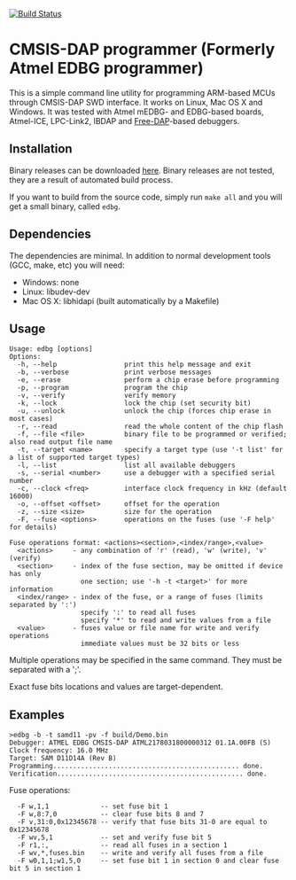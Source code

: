 [![Build Status](https://travis-ci.org/ataradov/edbg.svg?branch=master)](https://travis-ci.org/ataradov/edbg)

# CMSIS-DAP programmer (Formerly Atmel EDBG programmer)

This is a simple command line utility for programming ARM-based MCUs
through CMSIS-DAP SWD interface. It works on Linux, Mac OS X and Windows.
It was tested with Atmel mEDBG- and EDBG-based boards, Atmel-ICE, LPC-Link2, IBDAP and
[Free-DAP](https://github.com/ataradov/free-dap)-based debuggers.

## Installation

Binary releases can be downloaded [here](https://dl.bintray.com/ataradov/edbg/master/). 
Binary releases are not tested, they are a result of automated build process.

If you want to build from the source code, simply run `make all` and you will get a small binary, called `edbg`.

## Dependencies

The dependencies are minimal. In addition to normal development tools (GCC, make, etc)
you will need:

 * Windows: none
 * Linux: libudev-dev
 * Mac OS X: libhidapi (built automatically by a Makefile)

## Usage
```
Usage: edbg [options]
Options:
  -h, --help                 print this help message and exit
  -b, --verbose              print verbose messages
  -e, --erase                perform a chip erase before programming
  -p, --program              program the chip
  -v, --verify               verify memory
  -k, --lock                 lock the chip (set security bit)
  -u, --unlock               unlock the chip (forces chip erase in most cases)
  -r, --read                 read the whole content of the chip flash
  -f, --file <file>          binary file to be programmed or verified; also read output file name
  -t, --target <name>        specify a target type (use '-t list' for a list of supported target types)
  -l, --list                 list all available debuggers
  -s, --serial <number>      use a debugger with a specified serial number
  -c, --clock <freq>         interface clock frequency in kHz (default 16000)
  -o, --offset <offset>      offset for the operation
  -z, --size <size>          size for the operation
  -F, --fuse <options>       operations on the fuses (use '-F help' for details)
```

```
Fuse operations format: <actions><section>,<index/range>,<value>
  <actions>     - any combination of 'r' (read), 'w' (write), 'v' (verify)
  <section>     - index of the fuse section, may be omitted if device has only
                  one section; use '-h -t <target>' for more information
  <index/range> - index of the fuse, or a range of fuses (limits separated by ':')
                  specify ':' to read all fuses
                  specify '*' to read and write values from a file
  <value>       - fuses value or file name for write and verify operations
                  immediate values must be 32 bits or less
```
Multiple operations may be specified in the same command.
They must be separated with a ';'.

Exact fuse bits locations and values are target-dependent.

## Examples
```
>edbg -b -t samd11 -pv -f build/Demo.bin
Debugger: ATMEL EDBG CMSIS-DAP ATML2178031800000312 01.1A.00FB (S)
Clock frequency: 16.0 MHz
Target: SAM D11D14A (Rev B)
Programming............................................... done.
Verification............................................... done.

```

Fuse operations:
```
  -F w,1,1             -- set fuse bit 1
  -F w,8:7,0           -- clear fuse bits 8 and 7
  -F v,31:0,0x12345678 -- verify that fuse bits 31-0 are equal to 0x12345678
  -F wv,5,1            -- set and verify fuse bit 5
  -F r1,:,             -- read all fuses in a section 1
  -F wv,*,fuses.bin    -- write and verify all fuses from a file
  -F w0,1,1;w1,5,0     -- set fuse bit 1 in section 0 and clear fuse bit 5 in section 1
```

